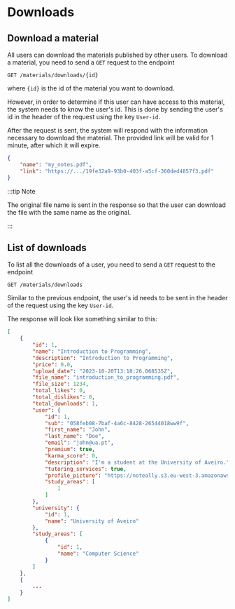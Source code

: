# Downloads

## Download a material

All users can download the materials published by other users. To download a material, you need to send a `GET` request to the endpoint

```http
GET /materials/downloads/{id}
```

where `{id}` is the id of the material you want to download.

However, in order to determine if this user can have access to this material, the system needs to know the user's id. This is done by sending the user's id in the header of the request using the key `User-id`.

After the request is sent, the system will respond with the information necessary to download the material. The provided link will be valid for 1 minute, after which it will expire.

```json
{
    "name": "my_notes.pdf",
    "link": "https://.../19fe32a9-93b0-403f-a5cf-360ded4857f3.pdf"
}
```


:::tip Note

The original file name is sent in the response so that the user can download the file with the same name as the original.

:::


## List of downloads

To list all the downloads of a user, you need to send a `GET` request to the endpoint

```http
GET /materials/downloads
```

Similar to the previous endpoint, the user's id needs to be sent in the header of the request using the key `User-id`.

The response will look like something similar to this:

```json
[
    {
        "id": 1,
        "name": "Introduction to Programming",
        "description": "Introduction to Programming",
        "price": 0.0,
        "upload_date": "2023-10-20T13:18:26.068535Z",
        "file_name": "introduction_to_programming.pdf",
        "file_size": 1234,
        "total_likes": 0,
        "total_dislikes": 0,
        "total_downloads": 1,
        "user": {
            "id": 1,
            "sub": "058feb08-7baf-4a6c-8428-26544018ww9f",
            "first_name": "John",
            "last_name": "Doe",
            "email": "john@ua.pt",
            "premium": true,
            "karma_score": 0,
            "description": "I'm a student at the University of Aveiro.",
            "tutoring_services": true,
            "profile_picture": "https://noteally.s3.eu-west-3.amazonaws.com/john.jpg",
            "study_areas": [
                1
            ]
        },
        "university": {
            "id": 1,
            "name": "University of Aveiro"
        },
        "study_areas": [
            {
                "id": 1,
                "name": "Computer Science"
            }
        ]
    },
    {
        ...
    }
]
```